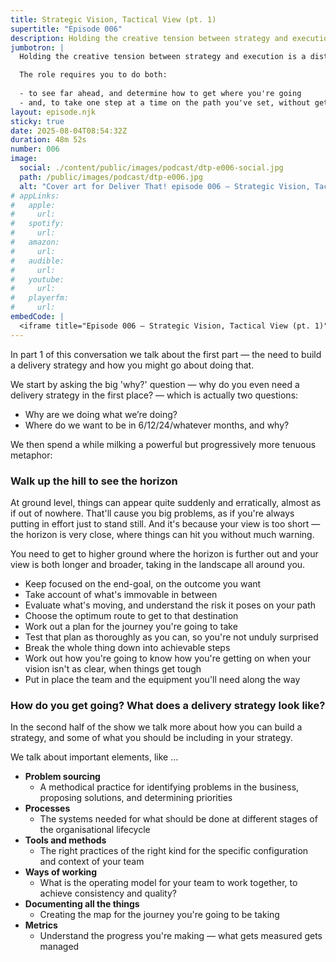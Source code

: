 ```yaml
---
title: Strategic Vision, Tactical View (pt. 1)
supertitle: "Episode 006"
description: Holding the creative tension between strategy and execution is a distinctive quality of a Chief Delivery Officer.
jumbotron: |
  Holding the creative tension between strategy and execution is a distinctive quality of a Chief Delivery Officer.

  The role requires you to do both:
  
  - to see far ahead, and determine how to get where you're going
  - and, to take one step at a time on the path you've set, without getting distracted or discouraged.
layout: episode.njk
sticky: true
date: 2025-08-04T08:54:32Z
duration: 48m 52s
number: 006
image:
  social: ./content/public/images/podcast/dtp-e006-social.jpg
  path: /public/images/podcast/dtp-e006.jpg
  alt: "Cover art for Deliver That! episode 006 — Strategic Vision, Tactical View (pt. 1)"
# appLinks:
#   apple:
#     url: 
#   spotify:
#     url: 
#   amazon:
#     url: 
#   audible:
#     url: 
#   youtube:
#     url: 
#   playerfm:
#     url:
embedCode: |
  <iframe title="Episode 006 — Strategic Vision, Tactical View (pt. 1)" allowtransparency="true" height="150" width="100%" style="border: none; min-width: min(100%, 430px);height:150px;" scrolling="no" data-name="pb-iframe-player" src="https://www.podbean.com/player-v2/?i=g9jgu-191cbc0-pb&from=pb6admin&share=1&download=1&rtl=0&fonts=Arial&skin=1&font-color=auto&logo_link=episode_page&btn-skin=654771" loading="lazy"></iframe>
---
```


In part 1 of this conversation we talk about the first part — the need to build a delivery strategy and how you might go about doing that.

We start by asking the big 'why?' question — why do you even need a delivery strategy in the first place? — which is actually two questions:

- Why are we doing what we’re doing?
- Where do we want to be in 6/12/24/whatever months, and why?

We then spend a while milking a powerful but progressively more tenuous metaphor:

### Walk up the hill to see the horizon

At ground level, things can appear quite suddenly and erratically, almost as if out of nowhere. That'll cause you big problems, as if you're always putting in effort just to stand still. And it's because your view is too short — the horizon is very close, where things can hit you without much warning.

You need to get to higher ground where the horizon is further out and your view is both longer and broader, taking in the landscape all around you.

- Keep focused on the end-goal, on the outcome you want
- Take account of what's immovable in between
- Evaluate what's moving, and understand the risk it poses on your path
- Choose the optimum route to get to that destination
- Work out a plan for the journey you're going to take
- Test that plan as thoroughly as you can, so you're not unduly surprised
- Break the whole thing down into achievable steps
- Work out how you're going to know how you're getting on when your vision isn't as clear, when things get tough
- Put in place the team and the equipment you'll need along the way

### How do you get going? What does a delivery strategy look like?

In the second half of the show we talk more about how you can build a strategy, and some of what you should be including in your strategy.

We talk about important elements, like …

- **Problem sourcing**
  - A methodical practice for identifying problems in the business, proposing solutions, and determining priorities
- **Processes**
  - The systems needed for what should be done at different stages of the organisational lifecycle
- **Tools and methods**
  - The right practices of the right kind for the specific configuration and context of your team
- **Ways of working**
  - What is the operating model for your team to work together, to achieve consistency and quality?
- **Documenting all the things**
  - Creating the map for the journey you're going to be taking
- **Metrics**
  - Understand the progress you're making — what gets measured gets managed
